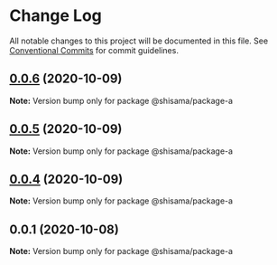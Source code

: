 # Change Log

All notable changes to this project will be documented in this file.
See [Conventional Commits](https://conventionalcommits.org) for commit guidelines.

## [0.0.6](https://github.com/shisama/github-action-release-test/compare/@shisama/package-a@0.0.5...@shisama/package-a@0.0.6) (2020-10-09)

**Note:** Version bump only for package @shisama/package-a





## [0.0.5](https://github.com/shisama/github-action-release-test/compare/@shisama/package-a@0.0.4...@shisama/package-a@0.0.5) (2020-10-09)

**Note:** Version bump only for package @shisama/package-a





## [0.0.4](https://github.com/shisama/github-action-release-test/compare/@shisama/package-a@0.0.3...@shisama/package-a@0.0.4) (2020-10-09)

**Note:** Version bump only for package @shisama/package-a





## 0.0.1 (2020-10-08)

**Note:** Version bump only for package @shisama/package-a
